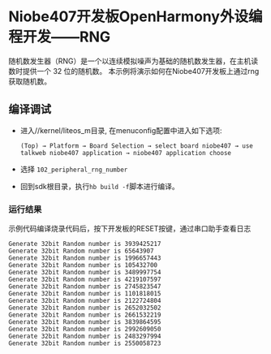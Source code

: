 # Niobe407开发板OpenHarmony外设编程开发——RNG
随机数发生器（RNG）是一个以连续模拟噪声为基础的随机数发生器，在主机读数时提供一个 32 位的随机数。
本示例将演示如何在Niobe407开发板上通过rng获取随机数。


## 编译调试
- 进入//kernel/liteos_m目录, 在menuconfig配置中进入如下选项:

     `(Top) → Platform → Board Selection → select board niobe407 → use talkweb niobe407 application → niobe407 application choose`

- 选择 `102_peripheral_rng_number`

- 回到sdk根目录，执行`hb build -f`脚本进行编译。

### 运行结果

示例代码编译烧录代码后，按下开发板的RESET按键，通过串口助手查看日志
```
Generate 32bit Random number is 3939425217
Generate 32bit Random number is 65643907
Generate 32bit Random number is 1996657443
Generate 32bit Random number is 105432700
Generate 32bit Random number is 3489997754
Generate 32bit Random number is 4219107597
Generate 32bit Random number is 2745823547
Generate 32bit Random number is 1101818015
Generate 32bit Random number is 2122724804
Generate 32bit Random number is 2652032502
Generate 32bit Random number is 2661532219
Generate 32bit Random number is 3839864595
Generate 32bit Random number is 2992609050
Generate 32bit Random number is 2483297994
Generate 32bit Random number is 2550058723
```
